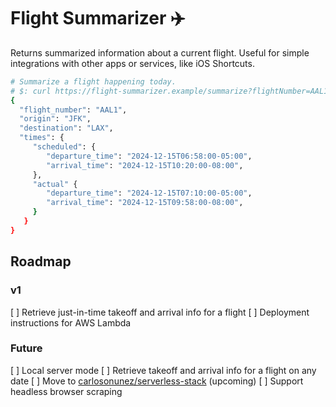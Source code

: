 # Flight Summarizer ✈️

Returns summarized information about a current flight. Useful for simple
integrations with other apps or services, like iOS Shortcuts.

```sh
# Summarize a flight happening today.
# $: curl https://flight-summarizer.example/summarize?flightNumber=AAL1
{
  "flight_number": "AAL1",
  "origin": "JFK",
  "destination": "LAX",
  "times": {
     "scheduled": {
        "departure_time": "2024-12-15T06:58:00-05:00",
        "arrival_time": "2024-12-15T10:20:00-08:00",
     },
     "actual" {
        "departure_time": "2024-12-15T07:10:00-05:00",
        "arrival_time": "2024-12-15T09:58:00-08:00",
     }
   }
}
```

## Roadmap

### v1

[ ] Retrieve just-in-time takeoff and arrival info for a flight
[ ] Deployment instructions for AWS Lambda

### Future

[ ] Local server mode
[ ] Retrieve takeoff and arrival info for a flight on any date
[ ] Move to [carlosonunez/serverless-stack](https://github.com/carlosonunez/serverless-stack) (upcoming)
[ ] Support headless browser scraping
